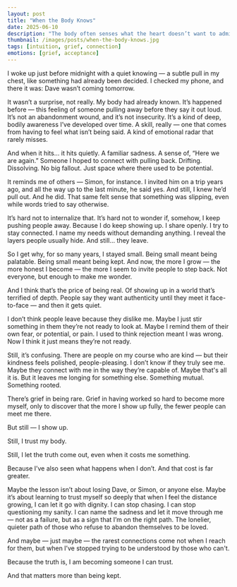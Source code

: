 ```yaml
---
layout: post
title: "When the Body Knows"
date: 2025-06-10
description: "The body often senses what the heart doesn’t want to admit. This is a reflection on grief, intuition, and learning not to chase those who pull away."
thumbnail: /images/posts/when-the-body-knows.jpg
tags: [intuition, grief, connection]
emotions: [grief, acceptance]
---
```


I woke up just before midnight with a quiet knowing — a subtle pull in my chest, like something had already been decided. I checked my phone, and there it was: Dave wasn’t coming tomorrow.

It wasn’t a surprise, not really. My body had already known. It’s happened before — this feeling of someone pulling away before they say it out loud. It’s not an abandonment wound, and it’s not insecurity. It’s a kind of deep, bodily awareness I’ve developed over time. A skill, really — one that comes from having to feel what isn’t being said. A kind of emotional radar that rarely misses.

And when it hits… it hits quietly. A familiar sadness. A sense of, “Here we are again.” Someone I hoped to connect with pulling back. Drifting. Dissolving. No big fallout. Just space where there used to be potential.

It reminds me of others — Simon, for instance. I invited him on a trip years ago, and all the way up to the last minute, he said yes. And still, I knew he’d pull out. And he did. That same felt sense that something was slipping, even while words tried to say otherwise.

It’s hard not to internalize that. It’s hard not to wonder if, somehow, I keep pushing people away. Because I do keep showing up. I share openly. I try to stay connected. I name my needs without demanding anything. I reveal the layers people usually hide. And still… they leave.

So I get why, for so many years, I stayed small. Being small meant being palatable. Being small meant being kept. And now, the more I grow — the more honest I become — the more I seem to invite people to step back. Not everyone, but enough to make me wonder.

And I think that’s the price of being real. Of showing up in a world that’s terrified of depth. People say they want authenticity until they meet it face-to-face — and then it gets quiet.

I don’t think people leave because they dislike me. Maybe I just stir something in them they’re not ready to look at. Maybe I remind them of their own fear, or potential, or pain. I used to think rejection meant I was wrong. Now I think it just means they’re not ready.

Still, it’s confusing. There are people on my course who are kind — but their kindness feels polished, people-pleasing. I don’t know if they truly see me. Maybe they connect with me in the way they’re capable of. Maybe that's all it is. But it leaves me longing for something else. Something mutual. Something rooted.

There’s grief in being rare. Grief in having worked so hard to become more myself, only to discover that the more I show up fully, the fewer people can meet me there.

But still — I show up.

Still, I trust my body.

Still, I let the truth come out, even when it costs me something.

Because I’ve also seen what happens when I don’t. And that cost is far greater.

Maybe the lesson isn’t about losing Dave, or Simon, or anyone else. Maybe it’s about learning to trust myself so deeply that when I feel the distance growing, I can let it go with dignity. I can stop chasing. I can stop questioning my sanity. I can name the sadness and let it move through me — not as a failure, but as a sign that I’m on the right path. The lonelier, quieter path of those who refuse to abandon themselves to be loved.

And maybe — just maybe — the rarest connections come not when I reach for them, but when I’ve stopped trying to be understood by those who can't.

Because the truth is, I am becoming someone I can trust.

And that matters more than being kept.
